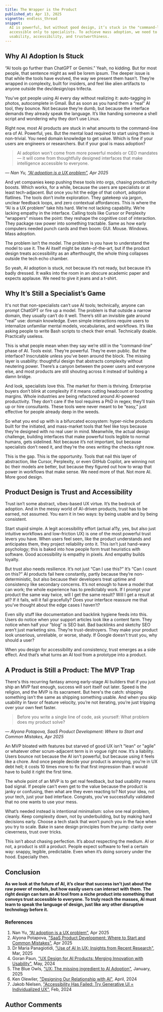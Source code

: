 ```yaml
---
title: The Wrapper is the Product
published_at: Apr 13, 2025
vignette: endless_thread
snippet:
  AI is powerful, but without good design, it’s stuck in the "command-line" era,
  accessible only to specialists. To achieve mass adoption, we need to focus on
  usability, accessibility, and trustworthiness.
---
```


## Why AI Adoption Is Stuck

“AI tools go further than ChatGPT or Gemini.” Yeah, no kidding. But for most
people, that sentence might as well be lorem ipsum. The deeper issue is that
while the tools have evolved, the way we present them hasn’t. They’re wrapped in
complexity, built for insiders, and feel like alien artifacts to anyone outside
the dev/design/ops trifecta.

You’ve got people using AI every day without realizing it: auto-tagging in
photos, autocomplete in Gmail. But as soon as you hand them a “real” AI tool,
they bounce. Not because they’re dumb, but because the interface demands they
already speak the language. It’s like handing someone a shell script and
wondering why they don’t use Linux.

Right now, most AI products are stuck in what amounts to the command-line era of
AI. Powerful, yes. But the mental load required to start using them is
non-trivial. You need domain knowledge to get value. Which is fine if your users
are engineers or researchers. But if your goal is mass adoption?

> AI adoption won't come from more powerful models or CEO mandates — it will
> come from thoughtfully designed interfaces that make intelligence accessible
> to everyone.

_— Nan Yu, [“AI adoption is a UX problem”](https://thenanyu.com/ux.html), Apr
2025_

And yet companies keep pushing these tools into orgs, chasing productivity
boosts. Which works, for a while, because the users are specialists or at least
tech-adjacent. But once you hit the edge of that cohort, adoption flatlines. The
tools don’t invite exploration. They gatekeep via jargon, unclear feedback
loops, and zero contextual affordances. This is where the “AI is a UX problem”
take hits hard. We’re not lacking capability. We’re lacking empathy in the
interface. Calling tools like Cursor or Perplexity “wrappers” misses the point:
they reshape the cognitive cost of interaction. They package raw power into
something tractable. Same as how early computers needed punch cards and then
boom: GUI. Mouse. Windows. Mass adoption.

The problem isn’t the model. The problem is you have to understand the model to
use it. The AI itself might be state-of-the-art, but if the product design
treats accessibility as an afterthought, the whole thing collapses outside the
tech echo chamber.

So yeah, AI adoption is stuck, not because it’s not ready, but because it’s
badly dressed. It walks into the room in an obscure academic paper and expects
applause. We need to give it jeans and a t-shirt.

## Why It’s Still a Specialist’s Game

It's not that non-specialists can’t use AI tools; technically, anyone can prompt
ChatGPT or fire up a model. The problem is that outside a narrow domain, they
usually can’t do it well. There’s still an invisible gate around “real” use:
domain knowledge. Even simple interactions require users to internalize
unfamiliar mental models, vocabularies, and workflows. It’s like asking people
to write Bash scripts to check their email. Technically doable. Practically
useless.

This is what people mean when they say we’re still in the “command-line” phase
of AI. Tools exist. They’re powerful. They’re even public. But the interface?
Inscrutable unless you’ve been around the block. The missing layer is usability:
thoughtful design that abstracts complexity without neutering power. There’s a
canyon between the power users and everyone else, and most products are still
shouting across it instead of building a damn bridge.

And look, specialists love this. The market for them is thriving. Enterprise
buyers don’t blink at complexity if it means cutting headcount or boosting
margins. Whole industries are being refactored around AI-powered productivity.
They don’t care if the tool requires a PhD in regex; they’ll train up or hire
consultants. These tools were never meant to be “easy,” just effective for
people already deep in the weeds.

So what you end up with is a bifurcated ecosystem: hyper-niche products built
for the initiated, and mass-market tools that feel like toys because they’re
designed with no real user in mind. Meanwhile, the actual design challenge,
building interfaces that make powerful tools legible to normal humans, gets
sidelined. Not because it’s not important, but because specialists don’t need
it, and they’re the ones writing the checks right now.

This is the gap. This is the opportunity. Tools that nail this layer of
abstraction, like Cursor, Perplexity, or even GitHub Copilot, are winning not bc
their models are better, but because they figured out how to wrap that power in
workflows that make sense. We need more of that. Not more AI. More good design.

## Product Design is Trust and Accessibility

Trust isn’t some abstract, vibes-based UX virtue. It’s the bedrock of adoption.
And in the messy world of AI-driven products, trust has to be earned, not
assumed. You earn it in two ways: by being usable and by being consistent.

Start stupid simple. A legit accessibility effort (actual a11y, yes, but also
just intuitive workflows and low-friction UX) is one of the most powerful trust
levers you have. When users feel seen, like the product understands and
anticipates them, they project reliability onto it. This isn’t just hand-wavy
psychology; this is baked into how people form trust heuristics with software.
Good accessibility is empathy in pixels. And empathy builds loyalty.

But trust also needs resilience. It’s not just “Can I use this?” It’s “Can I
count on this?” AI products fail here constantly, partly because they’re
non-deterministic, but also because their developers treat uptime and
consistency like secondary concerns. It’s not enough to have a model that can
work; the whole experience has to predictably work. If I prompt your product the
same way twice, will I get the same result? Will I get a result at all? If it
fails, will it fail gracefully? Does your interface reassure me that you’ve
thought about the edge cases I haven’t?

Even silly stuff like documentation and backlink hygiene feeds into this. Users
do notice when your support articles look like a content farm. They notice when
half your “blog” is SEO bait. Bad backlinks and sketchy SEO aren’t just
marketing sins. They’re trust-destroyers. They make your product look unserious,
unreliable, or worse, shady. If Google doesn’t trust you, why should a user?

When you design for accessibility and consistency, trust emerges as a side
effect. And that’s what turns an AI tool from a prototype into a product.

## A Product is Still a Product: The MVP Trap

There's this recurring fantasy among early-stage AI builders that if you just
ship an MVP fast enough, success will sort itself out later. Speed is the
religion, and the MVP is its sacrament. But here's the catch: shipping something
isn’t the same as shipping something usable. And when you skip usability in
favor of feature velocity, you’re not iterating, you’re just tripping over your
own feet faster.

> Before you write a single line of code, ask yourself: What problem does my
> product solve?

_— Alyona Potapova, SaaS Product Development: Where to Start and Common
Mistakes, Apr 2025_

An MVP bloated with features but starved of good UX isn’t "lean" or "agile" or
whatever other scrum-adjacent term is in vogue right now. It’s a liability.
Users bounce not because the AI isn't powerful, but because using it feels like
a chore. And once people decide your product is annoying, you're in UX debt
hell; it costs 10 times more to fix that first impression than it would have to
build it right the first time.

The whole point of an MVP is to get real feedback, but bad usability means bad
signal. If people can't even get to the value because the product is janky or
confusing, then what are they even reacting to? Not your idea, not your tech,
just your bad interface. Congrats, you've successfully validated that no one
wants to use your mess.

What’s needed instead is intentional minimalism: solve one real problem,
cleanly. Keep complexity down, not by underbuilding, but by making hard
decisions early. Choose a tech stack that won’t punch you in the face when you
try to scale. Bake in sane design principles from the jump: clarity over
cleverness, trust over tricks.

This isn’t about chasing perfection. It’s about respecting the medium. AI or
not, a product is still a product. People expect software to feel a certain way:
snappy, legible, predictable. Even when it’s doing sorcery under the hood.
Especially then.

## Conclusion

**As we look at the future of AI, it’s clear that success isn’t just about the
raw power of models, but how easily users can interact with them. The right
design can turn an AI tool from a niche product into something that conveys
trust accessible to everyone. To truly reach the masses, AI must learn to speak
the language of design, just like any other disruptive technology before it.**

### References

1. Nan Yu, [“AI adoption is a UX problem”](https://thenanyu.com/ux.html), Apr
   2025
2. Alyona Potapova,
   ["SaaS Product Development: Where to Start and Common Mistakes"](https://instandart.com/blog/bespoke-software-development/saas-product-development-where-to-start-and-common-mistakes/),
   Apr 2025
3. Dr Maria Panagiotidi,
   ["Use of AI In UX: Insights from Recent Research"](https://uxpsychology.substack.com/p/use-of-ai-in-ux-insights-from-recent),
   Mar, 2025
4. Goran Paun,
   ["UX Design for AI Products: Merging Innovation with Usability"](https://artversion.com/blog/ux-design-for-ai-products-merging-innovation-with-usability/),
   May, 2024
5. The Blue Owls,
   ["UX: The missing ingredient to AI Adoption"](https://theblueowls.com/business/ux-the-missing-ingredient-to-ai-adoption/),
   January, 2025
6. Ken Olewiler,
   ["Designing Our Relationship with AI"](https://www.uxmatters.com/mt/archives/2024/04/designing-our-relationship-with-ai.php),
   April, 2024
7. Jakob Nielsen,
   ["Accessibility Has Failed: Try Generative UI = Individualized UX"](https://jakobnielsenphd.substack.com/p/accessibility-generative-ui),
   Feb, 2024

## Author Comments
